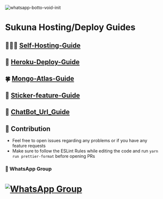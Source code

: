 <img src="https://i.postimg.cc/fRY7ksFq/Pics-Art-09-30-08-08-13.jpg" alt="whatsapp-botto-void-init" border="0"></a>
# Sukuna Hosting/Deploy Guides

## 👨🏻‍💻 [Self-Hosting-Guide](https://github.com/lordrakesh/Sukuna-Guides/blob/main/Self-hosting-guide.md)
## 🐝 [Heroku-Deploy-Guide](https://github.com/lordrakesh/Sukuna-Guides/blob/main/Heroku-Deploy-Guide.md) 
## 🍀 [Mongo-Atlas-Guide](https://github.com/lordrakesh/Sukuna-Guides/blob/main/Mongo-Atlas-guide.md)
## 🍂 [Sticker-feature-Guide](https://github.com/lordrakesh/Sukuna-Guides/blob/main/Sticker-feature-Guide.md)
## 🍞 [ChatBot_Url_Guide](https://github.com/lordrakesh/Sukuna-Guides/blob/main/Chat_Bot_Url.md)

## 🎋 Contribution

+ Feel free to open issues regarding any problems or if you have any feature requests
+ Make sure to follow the ESLint Rules while editing the code and run `yarn run prettier-format` before opening PRs

### 🍏 WhatsApp Group
# [![WhatsApp Group](https://img.shields.io/badge/WhatsApp-25D366?style=for-the-badge&logo=whatsapp&logoColor=white)](https://chat.whatsapp.com/JSpzoZ2bwCa13318uGCaLe)
